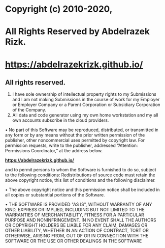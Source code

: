 # Copyright (c) 2010-2020, 
# All Rights Reserved by Abdelrazek Rizk.
# <https://abdelrazekrizk.github.io/>

## All rights reserved. 
1. I have sole ownership of intellectual property rights to my Submissions and 
I am not making Submissions in the course of work for my Employer or Employer Company or a Parent Corporation or Subsidiary Corporation of the Company.
2. All data and code generator using my own home workstation and my all own accounts subscribe in the cloud providers.

• No part of this Software may be reproduced, distributed, or transmitted in any form or by any means
without the prior written permission of the publisher,
other noncommercial uses permitted by copyright law. For permission requests, write to the publisher, 
addressed “Attention: Permissions Coordinator,” at the address below.

**<https://abdelrazekrizk.github.io/>**

and to permit persons to whom the Software is furnished to do so, subject to the following conditions:
Redistributions of source code must retain the above copyright notice, this list of conditions and the following disclaimer.

• The above copyright notice and this permission notice shall be included in all copies or substantial portions of the Software.

• THE SOFTWARE IS PROVIDED "AS IS", WITHOUT WARRANTY OF ANY KIND, EXPRESS OR IMPLIED, 
INCLUDING BUT NOT LIMITED TO THE WARRANTIES OF MERCHANTABILITY, FITNESS FOR A PARTICULAR PURPOSE AND NONINFRINGEMENT.
IN NO EVENT SHALL THE AUTHORS OR COPYRIGHT HOLDERS BE LIABLE FOR ANY CLAIM, DAMAGES OR OTHER LIABILITY, 
WHETHER IN AN ACTION OF CONTRACT, TORT OR OTHERWISE, ARISING FROM, 
OUT OF OR IN CONNECTION WITH THE SOFTWARE OR THE USE OR OTHER DEALINGS IN THE SOFTWARE
